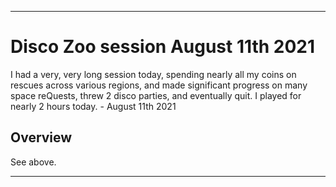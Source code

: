
***

# Disco Zoo session August 11th 2021

<!-- I had a very short session today, only doing collection and waking up animals, then quitting. I didn't feel like playing today. !-->

I had a very, very long session today, spending nearly all my coins on rescues across various regions, and made significant progress on many space reQuests, threw 2 disco parties, and eventually quit. I played for nearly 2 hours today. - August 11th 2021

## Overview

See above.

***
